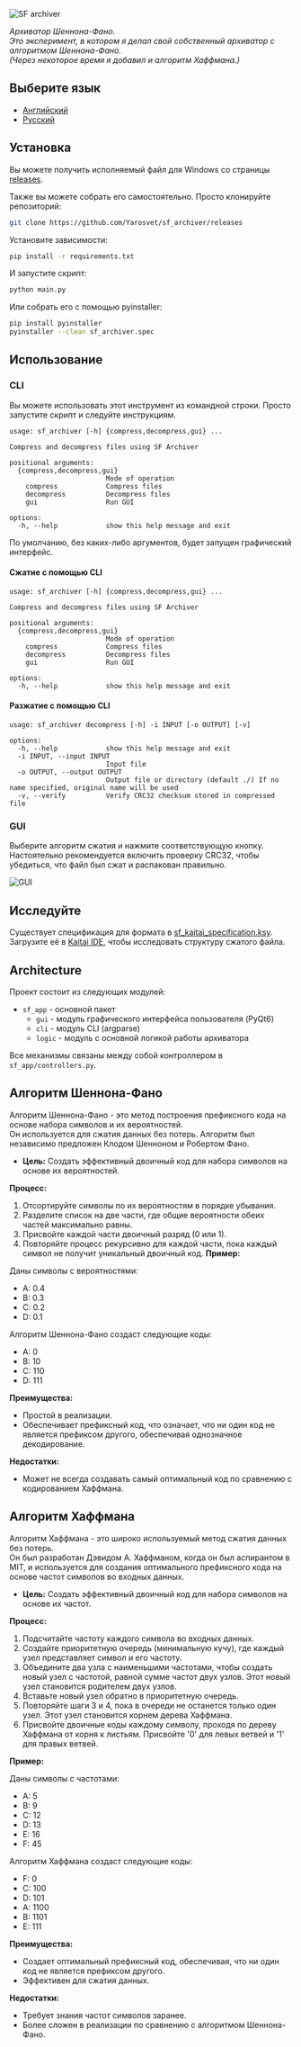![SF archiver](sf_app/gui/img/sf_logo.png)

_Архиватор Шеннона-Фано. <br>
Это эксперимент, в котором я делал свой собственный архиватор с алгоритмом Шеннона-Фано.<br>
(Через некоторое время я добавил и алгоритм Хаффмана.)_

## Выберите язык

- [Английский](README.md)
- [Русский](README_ru.md)

## Установка

Вы можете получить исполняемый файл для Windows со
страницы [releases](https://github.com/Yarosvet/sf_archiver/releases).

Также вы можете собрать его самостоятельно. Просто клонируйте репозиторий:

```bash
git clone https://github.com/Yarosvet/sf_archiver/releases
```

Установите зависимости:

```bash
pip install -r requirements.txt
```

И запустите скрипт:

```bash
python main.py
```

Или собрать его с помощью pyinstaller:

```bash
pip install pyinstaller
pyinstaller --clean sf_archiver.spec
```

## Использование

### CLI

Вы можете использовать этот инструмент из командной строки. Просто запустите скрипт и следуйте инструкциям.

```
usage: sf_archiver [-h] {compress,decompress,gui} ...

Compress and decompress files using SF Archiver

positional arguments:
  {compress,decompress,gui}
                        Mode of operation
    compress            Compress files
    decompress          Decompress files
    gui                 Run GUI

options:
  -h, --help            show this help message and exit
```

По умолчанию, без каких-либо аргументов, будет запущен графический интерфейс.

#### Сжатие с помощью CLI

```
usage: sf_archiver [-h] {compress,decompress,gui} ...

Compress and decompress files using SF Archiver

positional arguments:
  {compress,decompress,gui}
                        Mode of operation
    compress            Compress files
    decompress          Decompress files
    gui                 Run GUI

options:
  -h, --help            show this help message and exit
```

#### Разжатие с помощью CLI

```
usage: sf_archiver decompress [-h] -i INPUT [-o OUTPUT] [-v]

options:
  -h, --help            show this help message and exit
  -i INPUT, --input INPUT
                        Input file
  -o OUTPUT, --output OUTPUT
                        Output file or directory (default ./) If no name specified, original name will be used
  -v, --verify          Verify CRC32 checksum stored in compressed file
```

### GUI

Выберите алгоритм сжатия и нажмите соответствующую кнопку.<br>
Настоятельно рекомендуется включить проверку CRC32, чтобы убедиться, что файл был сжат и распакован правильно.

![GUI](screenshot.png)

## Исследуйте

Существует спецификация для формата в [sf_kaitai_specification.ksy](sf_kaitai_specification.ksy). Загрузите её
в [Kaitai IDE](https://ide.kaitai.io/), чтобы исследовать структуру сжатого файла.

## Architecture

Проект состоит из следующих модулей:

- `sf_app` - основной пакет
    - `gui` - модуль графического интерфейса пользователя (PyQt6)
    - `cli` - модуль CLI (argparse)
    - `logic` - модуль с основной логикой работы архиватора

Все механизмы связаны между собой контроллером в `sf_app/controllers.py`.

## Алгоритм Шеннона-Фано

Алгоритм Шеннона-Фано - это метод построения префиксного кода на основе набора символов и их вероятностей.<br>
Он используется для сжатия данных без потерь. Алгоритм был независимо предложен Клодом Шенноном и Робертом Фано.

- **Цель:** Создать эффективный двоичный код для набора символов на основе их вероятностей.

**Процесс:**

1. Отсортируйте символы по их вероятностям в порядке убывания.
2. Разделите список на две части, где общие вероятности обеих частей максимально равны.
3. Присвойте каждой части двоичный разряд (0 или 1).
4. Повторяйте процесс рекурсивно для каждой части, пока каждый символ не получит уникальный двоичный код.
   **Пример:**

Даны символы с вероятностями:

- A: 0.4
- B: 0.3
- C: 0.2
- D: 0.1

Алгоритм Шеннона-Фано создаст следующие коды:

- A: 0
- B: 10
- C: 110
- D: 111

**Преимущества:**

- Простой в реализации.
- Обеспечивает префиксный код, что означает, что ни один код не является префиксом другого, обеспечивая однозначное
  декодирование.

**Недостатки:**

- Может не всегда создавать самый оптимальный код по сравнению с кодированием Хаффмана.

## Алгоритм Хаффмана

Алгоритм Хаффмана - это широко используемый метод сжатия данных без потерь. <br>
Он был разработан Дэвидом А. Хаффманом, когда он был аспирантом в MIT, и используется для создания оптимального
префиксного кода на основе частот символов во входных данных.

- **Цель:** Создать эффективный двоичный код для набора символов на основе их частот.

**Процесс:**

1. Подсчитайте частоту каждого символа во входных данных.
2. Создайте приоритетную очередь (минимальную кучу), где каждый узел представляет символ и его частоту.
3. Объедините два узла с наименьшими частотами, чтобы создать новый узел с частотой, равной сумме частот двух узлов.
   Этот новый узел становится родителем двух узлов.
4. Вставьте новый узел обратно в приоритетную очередь.
5. Повторяйте шаги 3 и 4, пока в очереди не останется только один узел. Этот узел становится корнем дерева Хаффмана.
6. Присвойте двоичные коды каждому символу, проходя по дереву Хаффмана от корня к листьям. Присвойте '0' для левых
   ветвей и '1' для правых ветвей.

**Пример:**

Даны символы с частотами:

- A: 5
- B: 9
- C: 12
- D: 13
- E: 16
- F: 45

Алгоритм Хаффмана создаст следующие коды:

- F: 0
- C: 100
- D: 101
- A: 1100
- B: 1101
- E: 111

**Преимущества:**

- Создает оптимальный префиксный код, обеспечивая, что ни один код не является префиксом другого.
- Эффективен для сжатия данных.

**Недостатки:**

- Требует знания частот символов заранее.
- Более сложен в реализации по сравнению с алгоритмом Шеннона-Фано.